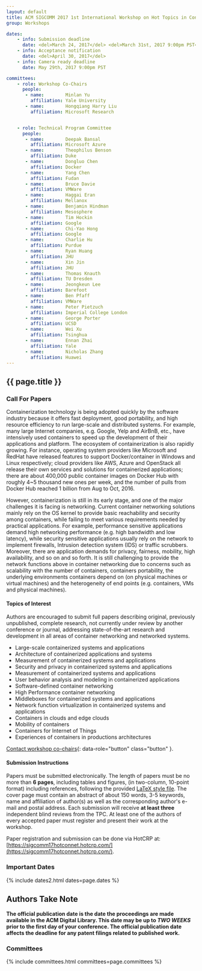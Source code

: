 ```yaml
---
layout: default
title: ACM SIGCOMM 2017 1st International Workshop on Hot Topics in Container Networking and Networked Systems (HotConNet'17)
group: Workshops

dates:
    - info: Submission deadline
      date: <del>March 24, 2017</del> <del>March 31st, 2017 9:00pm PST</del>
    - info: Acceptance notification
      date: <del>April 30, 2017</del>
    - info: Camera ready deadline
      date: May 29th, 2017 9:00pm PST

committees:
    - role: Workshop Co-Chairs
      people:
       - name:        Minlan Yu
         affiliation: Yale University
       - name:        Hongqiang Harry Liu
         affiliation: Microsoft Research


    - role: Technical Program Committee
      people:
       - name:        Deepak Bansal
         affiliation: Microsoft Azure
       - name:        Theophilus Benson
         affiliation: Duke
       - name:        Dongluo Chen
         affiliation: Docker
       - name:        Yang Chen
         affiliation: Fudan
       - name:        Bruce Davie
         affiliation: VMWare
       - name:        Haggai Eran
         affiliation: Mellanox
       - name:        Benjamin Hindman
         affiliation: Mesosphere
       - name:        Tim Hockin
         affiliation: Google
       - name:        Chi-Yao Hong
         affiliation: Google
       - name:        Charlie Hu
         affiliation: Purdue
       - name:        Ryan Huang
         affiliation: JHU
       - name:        Xin Jin
         affiliation: JHU
       - name:        Thomas Knauth
         affiliation: TU Dresden
       - name:        Jeongkeun Lee
         affiliation: Barefoot
       - name:        Ben Pfaff
         affiliation: VMWare
       - name:        Peter Pietzuch
         affiliation: Imperial College London
       - name:        George Porter
         affiliation: UCSD
       - name:        Wei Xu
         affiliation: Tsinghua
       - name:        Ennan Zhai
         affiliation: Yale
       - name:        Nicholas Zhang
         affiliation: Huawei
---
```


## {{ page.title }}

### Call For Papers

Containerization technology is being adopted quickly by the software industry because it offers fast deployment, good portability, and high resource efficiency to run large-scale and distributed systems. For example, many large Internet companies, e.g. Google, Yelp and AirBnB, etc., have intensively used containers to speed up the development of their applications and platform. The ecosystem of containerization is also rapidly growing. For instance, operating system providers like Microsoft and RedHat have released features to support Docker/container in Windows and Linux respectively; cloud providers like AWS, Azure and OpenStack all release their own services and solutions for containerized applications; there are about 400,000 public container images on Docker Hub with roughly 4~5 thousand new ones per week, and the number of pulls from Docker Hub reached 1 billion from Aug to Oct, 2016.

However, containerization is still in its early stage, and one of the major challenges it is facing is networking. Current container networking solutions mainly rely on the OS kernel to provide basic reachability and security among containers, while failing to meet various requirements needed by practical applications. For example, performance sensitive applications demand high networking performance (e.g. high bandwidth and low latency), while security sensitive applications usually rely on the network to implement firewalls, Intrusion detection system (IDS) or traffic scrubbers. Moreover, there are application demands for privacy, fairness, mobility, high availability, and so on and so forth. It is still challenging to provide the network functions above in container networking due to concerns such as scalability with the number of containers, containers portability, the underlying environments containers depend on (on physical machines or virtual machines) and the heterogeneity of end points (e.g. containers, VMs and physical machines).

#### Topics of Interest

Authors are encouraged to submit full papers describing original, previously unpublished, complete research, not currently under review by another conference or journal, addressing state-of-the-art research and development in all areas of container networking and networked systems.

- Large-scale containerized systems and applications
- Architecture of containerized applications and systems
- Measurement of containerized systems and applications
- Security and privacy in containerized systems and applications
- Measurement of containerized systems and applications
- User behavior analysis and modeling in containerized applications
- Software-defined container networking
- High Performance container networking
- Middleboxes for containerized systems and applications
- Network function virtualization in containerized systems and applications
- Containers in clouds and edge clouds
- Mobility of containers
- Containers for Internet of Things
- Experiences of containers in productions architectures

[Contact workshop co-chairs](mailto:minlan.yu@yale.edu,harliu@microsoft.com?subject=[HotConNet'17]){: data-role="button" class="button" }.

#### Submission Instructions

Papers must be submitted electronically. The length of papers must be no more than **6 pages**, including tables and figures, (in two-column, 10-point format) including references, following the provided [LaTeX style file](http://conferences.sigcomm.org/sigcomm/2016/doc/sig-alternate-10pt.cls). The cover page must contain an abstract of about 150 words, 3-5 keywords, name and affiliation of author(s) as well as the corresponding author's e-mail and postal address. Each submission will receive **at least three** independent blind reviews from the TPC. At least one of the authors of every accepted paper must register and present their work at the workshop. 

Paper registration and submission can be done via HotCRP at: [https://sigcomm17hotconnet.hotcrp.com/](https://sigcomm17hotconnet.hotcrp.com/).

### Important Dates

{% include dates2.html dates=page.dates %}

## Authors Take Note

**The official publication date is the date the proceedings are made available in the ACM Digital Library. This date may be up to *TWO WEEKS* prior to the first day of your conference. The official publication date affects the deadline for any patent filings related to published work.**

### Committees

{% include committees.html committees=page.committees %}
